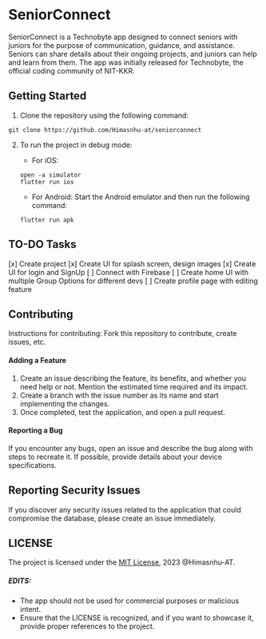 # SeniorConnect

SeniorConnect is a Technobyte app designed to connect seniors with juniors for the purpose of communication, guidance, and assistance. Seniors can share details about their ongoing projects, and juniors can help and learn from them. The app was initially released for Technobyte, the official coding community of NIT-KKR.

## Getting Started

1. Clone the repository using the following command:
```
git clone https://github.com/Himasnhu-at/seniorconnect
```

2. To run the project in debug mode:
   - For iOS:
   ```
   open -a simulator
   flutter run ios
   ```

   - For Android:
   Start the Android emulator and then run the following command:
   ```
   flutter run apk
   ```

## TO-DO Tasks

[x] Create project
[x] Create UI for splash screen, design images
[x] Create UI for login and SignUp
[ ] Connect with Firebase
[ ] Create home UI with multiple Group Options for different devs
[ ] Create profile page with editing feature

## Contributing

Instructions for contributing:
Fork this repository to contribute, create issues, etc.

#### Adding a Feature

1. Create an issue describing the feature, its benefits, and whether you need help or not. Mention the estimated time required and its impact.
2. Create a branch with the issue number as its name and start implementing the changes.
3. Once completed, test the application, and open a pull request.

#### Reporting a Bug

If you encounter any bugs, open an issue and describe the bug along with steps to recreate it. If possible, provide details about your device specifications.

## Reporting Security Issues

If you discover any security issues related to the application that could compromise the database, please create an issue immediately.

## LICENSE

The project is licensed under the [MIT License](https://github.com/Himasnhu-AT/seniorconnect/blob/main/LICENSE), 2023 @Himasnhu-AT.

##### EDITS:

- The app should not be used for commercial purposes or malicious intent.
- Ensure that the LICENSE is recognized, and if you want to showcase it, provide proper references to the project.